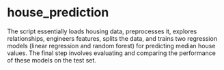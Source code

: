 # house_prediction
The script essentially loads housing data, preprocesses it, explores relationships, engineers features, splits the data, and trains two regression models (linear regression and random forest) for predicting median house values. The final step involves evaluating and comparing the performance of these models on the test set.
